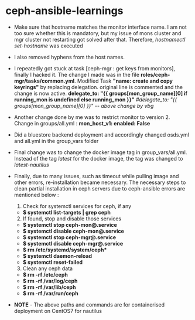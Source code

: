 # ceph-ansible-learnings

* Make sure that hostname matches the monitor interface name. I am not too sure whether this is mandatory, but my issue of mons cluster and mgr cluster not restarting got solved after that. Therefore, *hostnamectl set-hostname* was executed

* I also removed hyphens from the host names.

* I repeatedly got stuck at task [ceph-mgr : get keys from monitors], finally I hacked it. The change I made was in the file **roles/ceph-mgr/tasks/common.yml**. Modified Task **"name: create and copy keyrings"** by replacing delegation. original line is commented and the change is now active. 
   **delegate_to: "{{ groups[mon_group_name][0] if running_mon is undefined else running_mon }}"**
   *#delegate_to: "{{ groups[mon_group_name][0] }}" -- above change by vbg*

* Another change done by me was to restrict monitor to version 2. Change in groups/all.yml :
  **mon_host_v1:
  enabled: False**

* Did a bluestore backend deployment and accordingly changed osds.yml and all.yml in the group_vars folder

* Final change was to change the docker image tag in group_vars/all.yml. Instead of the tag *latest* for the docker image, the tag was changed to *latest-nautilus* 

* Finally, due to many issues, such as timeout while pulling image and other errors, re-installation became necessary. The necessary steps to clean partial installation in ceph servers due to ceph-ansible errors are mentioned below :
   1. Check for systemctl services for ceph, if any
    - **$ systemctl list-targets | grep ceph**
   2. If found, stop and disable those services
    - **$ systemctl stop ceph-mon@<hostname>.service** 
    - **$ systemctl disable ceph-mon@<hostname>.service** 
    - **$ systemctl stop ceph-mgr@<hostname>.service** 
    - **$ systemctl disable ceph-mgr@<hostname>.service** 
    - **$ rm /etc/systemd/system/ceph&ast;** 
    - **$ systemctl daemon-reload** 
    - **$ systemctl reset-failed** 
   3.  Clean any ceph data
    - **$ rm -rf /etc/ceph** 
    - **$ rm -rf /var/log/ceph** 
    - **$ rm -rf /var/lib/ceph** 
    - **$ rm -rf /var/run/ceph** 

* **NOTE** - The above paths and commands are for containerised deployment on CentOS7 for nautilus
